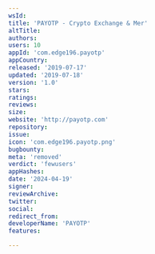 ```yaml
---
wsId: 
title: 'PAYOTP - Crypto Exchange & Mer'
altTitle: 
authors: 
users: 10
appId: 'com.edge196.payotp'
appCountry: 
released: '2019-07-17'
updated: '2019-07-18'
version: '1.0'
stars: 
ratings: 
reviews: 
size: 
website: 'http://payotp.com'
repository: 
issue: 
icon: 'com.edge196.payotp.png'
bugbounty: 
meta: 'removed'
verdict: 'fewusers'
appHashes: 
date: '2024-04-19'
signer: 
reviewArchive: 
twitter: 
social: 
redirect_from: 
developerName: 'PAYOTP'
features: 

---
```


